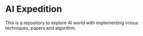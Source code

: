 # AI Expedition 
This is a repository to explore AI world with implementing vrious techniques, papers and algorithm.
